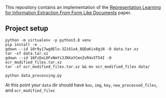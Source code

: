 This repository contains an implementation of the [Representation Learning for Information Extraction From Form Like Documents](https://storage.googleapis.com/pub-tools-public-publication-data/pdf/59f3bb33216eae711b36f3d8b3ee3cc67058803f.pdf) paper.

## Project setup
```
python -m virtualenv -p python3.8 venv
pip install -e .
gdown --id 10r9y17wg8Elo-3Zi61xA_8QDaKix8giN -O data.tar.xz
tar -xf data.tar.xz
gdown --id 16FzDxLOFxNmYi3JNXaYCmnZvR4x5T54I -O ocr_modified_files.tar.xz
tar -xf ocr_modified_files.tar.xz && mv ocr_modified_files data/

python data_processing.py
```

At this point your `data` dir should have `box`, `img`, `key`, `new_processed_files`, and `ocr_modified_files`
